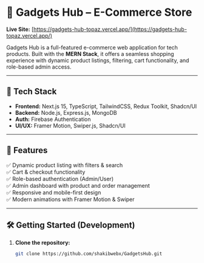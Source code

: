 # 🛒 Gadgets Hub – E-Commerce Store

**Live Site:** [https://gadgets-hub-topaz.vercel.app/](https://gadgets-hub-topaz.vercel.app/)

Gadgets Hub is a full-featured e-commerce web application for tech products. Built with the **MERN Stack**, it offers a seamless shopping experience with dynamic product listings, filtering, cart functionality, and role-based admin access.

---

## 🚀 Tech Stack

- **Frontend:** Next.js 15, TypeScript, TailwindCSS, Redux Toolkit, Shadcn/UI
- **Backend:** Node.js, Express.js, MongoDB
- **Auth:** Firebase Authentication
- **UI/UX:** Framer Motion, Swiper.js, Shadcn/UI

---

## 📸 Features

✅ Dynamic product listing with filters & search  
✅ Cart & checkout functionality  
✅ Role-based authentication (Admin/User)  
✅ Admin dashboard with product and order management  
✅ Responsive and mobile-first design  
✅ Modern animations with Framer Motion & Swiper

---

## 🛠️ Getting Started (Development)

1. **Clone the repository:**

   ```bash
   git clone https://github.com/shakibwebx/GadgetsHub.git
